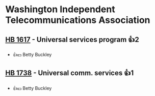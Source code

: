# Washington Independent Telecommunications Association

## [HB 1617](/bill/2023-24/hb/1617/) - Universal services program 👍2  
* 👍💵 Betty Buckley

## [HB 1738](/bill/2023-24/hb/1738/) - Universal comm. services 👍1  
* 👍💵 Betty Buckley